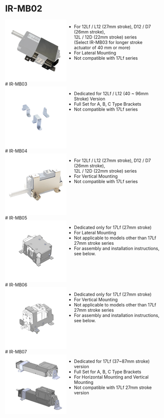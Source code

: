 # IR-MB02

<div style="display:flex">
	<img style="width:200px"src="./mb02.png" />
	<ul>
	<li>For 12Lf / L12 (27mm stroke), D12 / D7 (26mm stroke),  
	    <br>    12L / 12D (22mm stroke) series  
	    <br>    (Select IR-MB03 for longer stroke actuator of 40 mm or more)</li>
	<li>For Lateral Mounting </li>
	<li>Not compatible with 17Lf series </li>
	</ul>
</div>
# IR-MB03
<div style="display:flex">
	<img style="width:200px"src="./mb03.png" />
	<ul>
	<li>Dedicated for 12Lf / L12 (40 ~ 96mm Stroke) Version</li>
	<li>Full Set for A, B, C Type Brackets </li>
	<li>Not compatible with 17Lf series </li>
	</ul>
</div>
# IR-MB04
<div style="display:flex">
	<img style="width:200px"src="./mb04.png" />
	<ul>
	<li>For 12Lf / L12 (27mm stroke), D12 / D7 (26mm stroke),  
		<br>12L / 12D (22mm stroke) series</li>
	<li>For Vertical Mounting </li>
	<li>Not compatible with 17Lf series</li>
	</ul>
</div>
# IR-MB05
<div style="display:flex">
	<img style="width:200px"src="./mb05.png" />
	<ul>
	<li>Dedicated only for 17Lf (27mm stroke)</li>
	<li>For Lateral Mounting </li>
	<li>Not applicable to models other than 17Lf 27mm stroke series</li>
	<li>For assembly and installation instructions, see below.</li>
	</ul>
</div>
# IR-MB06
<div style="display:flex">
	<img style="width:200px"src="./mb06.png" />
	<ul>
	<li>Dedicated only for 17Lf (27mm stroke)</li>
	<li>For Vertical Mounting </li>
	<li>Not applicable to models other than 17Lf 27mm stroke series</li>
	<li>For assembly and installation instructions, see below.</li>
	</ul>
</div>
# IR-MB07
<div style="display:flex">
	<img style="width:200px"src="./mb07.png" />
	<ul>
	<li> Dedicated for 17Lf (37~87mm stroke) version</li>
	<li>Full Set for A, B, C Type Brackets </li>
	<li>For Horizontal Mounting and Vertical Mounting</li>
	<li>Not compatible with 17Lf 27mm stroke version</li>
	</ul>
</div>

